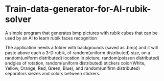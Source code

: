 # Train-data-generator-for-AI-rubik-solver
A simple program that generates bmp pictures with rubik cubes that can be used by an AI to learn rubik faces recognition

The application needs a folder with backgrounds (saved as .bmp) and it will paste above each a 3-D rubik, of random(uniform distributed) size, on a random(uniform distributed) location in picture, random(poisson distributed) andgles of rotation, random(uniform distributed) stickers color(White, Yellow, Orange, Red, Green, Blue), and random(unifirm distributed) separators siezes and colors between stickers.
